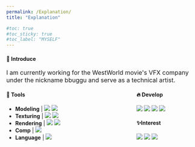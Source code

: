 ```yaml
---
permalink: /Explanation/
title: "Explanation"

#toc: true
#toc_sticky: true
#toc_label: "MYSELF"
---
```

<h4>🙌 Introduce</h4>
<span style="font-size: 16px;">I am currently working for the WestWorld movie's VFX company under the nickname bbuggu and serve as a technical artist.</span> 

<div style="display: flex;">
  <div style="flex: 4; padding-right: 14px;">
    <!-- 왼쪽 컨텐츠 -->
    <h4>🔧 Tools </h4>
    <ul>
      <li><span style="font-size: 14px;"><strong>Modeling</strong></span> |  
      <img src="https://img.shields.io/badge/Maya-000000?style=for-the-badge&logo=Autodesk&logoColor=37A5CC"/>
      <img src="https://img.shields.io/badge/ZBrush-000000?style=for-the-badge&logo=pixologic&logoColor=white"/></li>
      <li><span style="font-size: 14px;"><strong>Texturing</strong></span> |
      <img src="https://img.shields.io/badge/Substance-000000?style=for-the-badge&logo=pixologic&logoColor=88CE02"/>
      <img src="https://img.shields.io/badge/Mari-000000?style=for-the-badge&logo=foundry&logoColor=FAA918"/></li>
      <li><span style="font-size: 14px;"><strong>Rendering</strong></span> |
      <img src="https://img.shields.io/badge/UE-000000?style=for-the-badge&logo=unrealengine&logoColor=white"/>
      <img src="https://img.shields.io/badge/Vray-000000?style=for-the-badge&logo=Vray&logoColor=white"/></li>
      <li><span style="font-size: 14px;"><strong>Comp</strong></span> |
      <img src="https://img.shields.io/badge/Nuke-000000?style=for-the-badge&logo=Nuke&logoColor=FFC20E"/></li>
      <li><span style="font-size: 14px;"><strong>Language</strong></span> |
      <img src="https://img.shields.io/badge/Python-000000?style=for-the-badge&logo=python&logoColor=3776AB"/></li>
    </ul>
  </div>
  <div style="flex: 2; padding-left: 14px;">
    <!-- 중간 컨텐츠 -->
    <h4>🔥 Develop</h4>
    <img src="https://img.shields.io/badge/UE-000000?style=for-the-badge&logo=unrealengine&logoColor=white"/>
    <img src="https://img.shields.io/badge/Python-000000?style=for-the-badge&logo=python&logoColor=3776AB"/>
    <img src="https://img.shields.io/badge/C++-000000?style=for-the-badge&logo=cplusplus&logoColor=00599C"/>
    <img src="https://img.shields.io/badge/OpenAI-000000?style=for-the-badge&logo=openai&logoColor=412991"/>
    <h4>✨Interest</h4>
    <img src="https://img.shields.io/badge/Diretx12-000000?style=for-the-badge&logo=Vray&logoColor=white"/>
    <img src="https://img.shields.io/badge/OpenGL-000000?style=for-the-badge&logo=opengl&logoColor=00599C"/>
    <img src="https://img.shields.io/badge/3d graphics-000000?style=for-the-badge&logo=vray&logoColor=00599C"/>

  </div>
  <!-- <div style="flex: 2; padding-left: 14px;">-->
    <!-- 오른쪽 컨텐츠 -->
    <!--<h4>✨ Interest</h4>
  </div>-->
</div>
